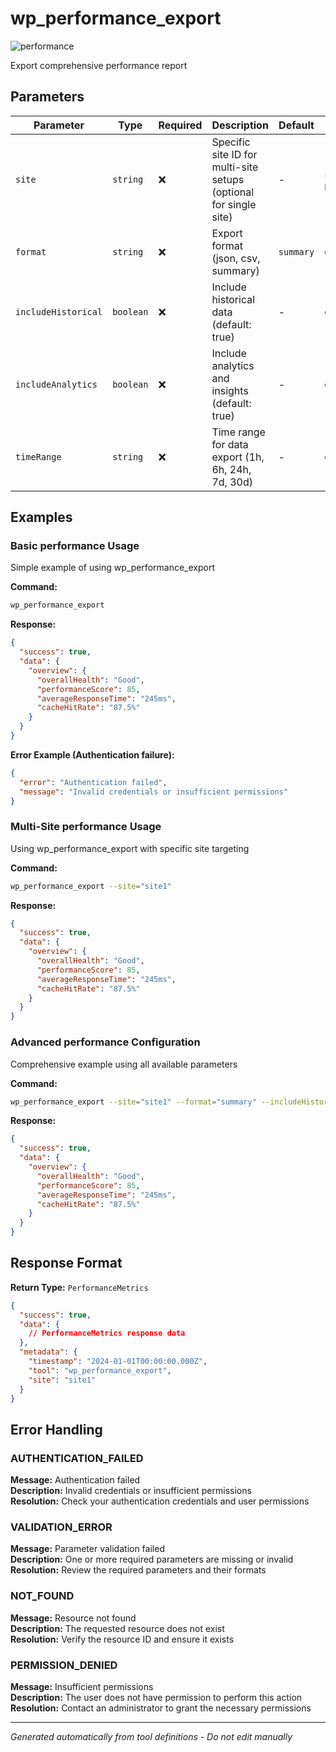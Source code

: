 # wp_performance_export

![performance](https://img.shields.io/badge/category-performance-brightgreen)

Export comprehensive performance report

## Parameters

| Parameter | Type | Required | Description | Default | Examples |
|-----------|------|----------|-------------|---------|----------|
| `site` | `string` | ❌ | Specific site ID for multi-site setups (optional for single site) | - | `site1`, `production` |
| `format` | `string` | ❌ | Export format (json, csv, summary) | `summary` | `example` |
| `includeHistorical` | `boolean` | ❌ | Include historical data (default: true) | - | `example` |
| `includeAnalytics` | `boolean` | ❌ | Include analytics and insights (default: true) | - | `example` |
| `timeRange` | `string` | ❌ | Time range for data export (1h, 6h, 24h, 7d, 30d) | - | `example` |

## Examples

### Basic performance Usage

Simple example of using wp_performance_export

**Command:**
```bash
wp_performance_export 
```

**Response:**
```json
{
  "success": true,
  "data": {
    "overview": {
      "overallHealth": "Good",
      "performanceScore": 85,
      "averageResponseTime": "245ms",
      "cacheHitRate": "87.5%"
    }
  }
}
```

**Error Example (Authentication failure):**
```json
{
  "error": "Authentication failed",
  "message": "Invalid credentials or insufficient permissions"
}
```


### Multi-Site performance Usage

Using wp_performance_export with specific site targeting

**Command:**
```bash
wp_performance_export --site="site1"
```

**Response:**
```json
{
  "success": true,
  "data": {
    "overview": {
      "overallHealth": "Good",
      "performanceScore": 85,
      "averageResponseTime": "245ms",
      "cacheHitRate": "87.5%"
    }
  }
}
```




### Advanced performance Configuration

Comprehensive example using all available parameters

**Command:**
```bash
wp_performance_export --site="site1" --format="summary" --includeHistorical="example_value" --includeAnalytics="example_value" --timeRange="example_value"
```

**Response:**
```json
{
  "success": true,
  "data": {
    "overview": {
      "overallHealth": "Good",
      "performanceScore": 85,
      "averageResponseTime": "245ms",
      "cacheHitRate": "87.5%"
    }
  }
}
```








## Response Format

**Return Type:** `PerformanceMetrics`

```json
{
  "success": true,
  "data": {
    // PerformanceMetrics response data
  },
  "metadata": {
    "timestamp": "2024-01-01T00:00:00.000Z",
    "tool": "wp_performance_export",
    "site": "site1"
  }
}
```

## Error Handling

### AUTHENTICATION_FAILED

**Message:** Authentication failed  
**Description:** Invalid credentials or insufficient permissions  
**Resolution:** Check your authentication credentials and user permissions


### VALIDATION_ERROR

**Message:** Parameter validation failed  
**Description:** One or more required parameters are missing or invalid  
**Resolution:** Review the required parameters and their formats


### NOT_FOUND

**Message:** Resource not found  
**Description:** The requested resource does not exist  
**Resolution:** Verify the resource ID and ensure it exists


### PERMISSION_DENIED

**Message:** Insufficient permissions  
**Description:** The user does not have permission to perform this action  
**Resolution:** Contact an administrator to grant the necessary permissions




---

*Generated automatically from tool definitions - Do not edit manually*
